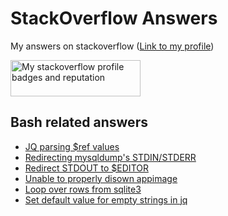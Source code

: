 # StackOverflow Answers
My answers on stackoverflow ([Link to my profile](https://stackoverflow.com/users/12768731/nobody))

<a href="https://stackoverflow.com/users/12768731/644"><img src="https://stackexchange.com/users/flair/17598203.png" width="208" height="58" alt="My stackoverflow profile badges and reputation" title="My stackoverflow profile badges and reputation"></a>

## Bash related answers
* [JQ parsing $ref values](https://github.com/644/stackoverflow/blob/main/get-all-ref-values-if-any-from-a-json-schema.md)
* [Redirecting mysqldump's STDIN/STDERR](https://github.com/644/stackoverflow/blob/main/mysqldump-redirect-greped-stderr-to-a-file.md)
* [Redirect STDOUT to $EDITOR](https://github.com/644/stackoverflow/blob/main/redirect-bash-script-output-in-editor-without-saving-file.md)
* [Unable to properly disown appimage](https://github.com/644/stackoverflow/blob/main/unable-to-properly-disown-appimage.md)
* [Loop over rows from sqlite3](https://github.com/644/stackoverflow/blob/main/how-do-i-loop-over-rows-in-an-sqlite-db-from-bash.md)
* [Set default value for empty strings in jq](https://github.com/644/stackoverflow/blob/main/jq-handling-empty-strings-and-replacing-them-with-a-default-value.md)
